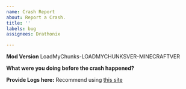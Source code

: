 ```yaml
---
name: Crash Report
about: Report a Crash.
title: ''
labels: bug
assignees: Drathonix

---
```


**Mod Version**
LoadMyChunks-LOADMYCHUNKSVER-MINECRAFTVER

**What were you doing before the crash happened?**

**Provide Logs here:**
Recommend using [this site](https://mclo.gs/)
